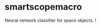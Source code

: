 # smartscopemacro
Neural network classifier for space objects.
[](https://github.com/paubric/python-smartscopemacro/blob/master/SmartScope.jpg)!
